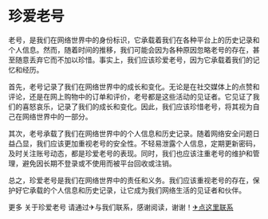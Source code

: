 # 珍爱老号

老号，是我们在网络世界中的身份标识，它承载着我们在各种平台上的历史记录和个人信息。然而，随着时间的推移，我们可能会因为各种原因忽略老号的存在，甚至随意丢弃它而不加以珍惜。事实上，我们应该珍爱老号，因为它承载着我们的记忆和经历。

首先，老号记录了我们在网络世界中的成长和变化。无论是在社交媒体上的点赞和评论，还是在网上购物中的订单和评价，老号都是这些活动的见证者。它见证了我们的喜怒哀乐，记录了我们的成长和变化。因此，我们应该珍惜老号，将其视为自己在网络世界中的一部分。

其次，老号承载了我们在网络世界中的个人信息和历史记录。随着网络安全问题日益凸显，我们应该更加重视老号的安全性。不轻易泄露个人信息，定期更新密码，及时关注账号动态，都是珍爱老号的表现。同时，我们也应该注重老号的维护和管理，避免因长期不登录或不使用而被平台回收或注销。

总之，珍爱老号是我们在网络世界中的责任和义务。我们应该重视老号的存在，保护好它承载的个人信息和历史记录，让它成为我们网络生活的见证者和伙伴。

更多 关于珍爱老号 请通过✈与我们联系，感谢阅读，谢谢！[✈点这里联系](https://b.k02.cc)
